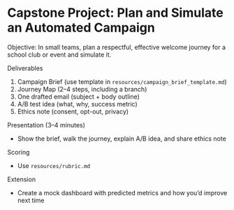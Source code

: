 # Capstone Project: Plan and Simulate an Automated Campaign

Objective: In small teams, plan a respectful, effective welcome journey for a school club or event and simulate it.

Deliverables
1) Campaign Brief (use template in `resources/campaign_brief_template.md`)
2) Journey Map (2–4 steps, including a branch)
3) One drafted email (subject + body outline)
4) A/B test idea (what, why, success metric)
5) Ethics note (consent, opt-out, privacy)

Presentation (3–4 minutes)
- Show the brief, walk the journey, explain A/B idea, and share ethics note

Scoring
- Use `resources/rubric.md`

Extension
- Create a mock dashboard with predicted metrics and how you’d improve next time


